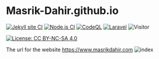 # Masrik-Dahir.github.io

[![Jekyll site CI](https://github.com/Masrik-Dahir/Masrik-Dahir.github.io/actions/workflows/jekyll.yml/badge.svg)](https://github.com/Masrik-Dahir/Masrik-Dahir.github.io/actions/workflows/jekyll.yml) 
[![Node.js CI](https://github.com/Masrik-Dahir/Masrik-Dahir.github.io/actions/workflows/node.js.yml/badge.svg)](https://github.com/Masrik-Dahir/Masrik-Dahir.github.io/actions/workflows/node.js.yml) 
[![CodeQL](https://github.com/Masrik-Dahir/Masrik-Dahir.github.io/actions/workflows/codeql-analysis.yml/badge.svg)](https://github.com/Masrik-Dahir/Masrik-Dahir.github.io/actions/workflows/codeql-analysis.yml)
[![Laravel](https://github.com/Masrik-Dahir/Masrik-Dahir.github.io/actions/workflows/laravel.yml/badge.svg)](https://github.com/Masrik-Dahir/Masrik-Dahir.github.io/actions/workflows/laravel.yml)
![Visitor](https://visitor-badge.laobi.icu/badge?page_id=Masrik-Dahir.repoName)

[![License: CC BY-NC-SA 4.0](https://licensebuttons.net/l/by-nc-sa/4.0/80x15.png)](https://creativecommons.org/licenses/by-nc-sa/4.0/)


The url for the website https://www.masrikdahir.com
![index](https://user-images.githubusercontent.com/69909265/180584063-b7bbb0a8-e145-4391-b888-a35d194a03bb.gif)
